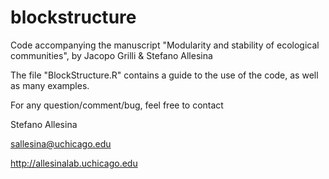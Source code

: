 # blockstructure
Code accompanying the manuscript "Modularity and stability of ecological communities", by Jacopo Grilli &amp; Stefano Allesina

The file "BlockStructure.R" contains a guide to the use of the code, as well as many examples.

For any question/comment/bug, feel free to contact

Stefano Allesina

sallesina@uchicago.edu

http://allesinalab.uchicago.edu

